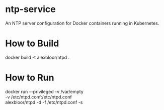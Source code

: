 # ntp-service
An NTP server configuration for Docker containers running in Kubernetes.

# How to Build
docker build -t alexbloor/ntpd .

# How to Run
docker run --privileged -v /var/empty \
 -v /etc/ntpd.conf:/etc/ntpd.conf \
 alexbloor/ntpd -d -f /etc/ntpd.conf -s